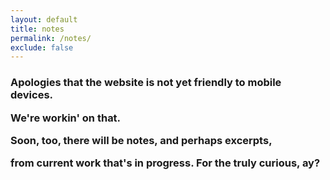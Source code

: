```yaml
---
layout: default
title: notes
permalink: /notes/
exclude: false
---
```

<div class="container">
 
   <h3>
      <p>Apologies that the website is not yet friendly to mobile devices.</p>
      <p>We're workin' on that.</p>
      <p>Soon, too, there will be notes, and perhaps excerpts,</p> 
      <p>from current work that's in progress. For the truly curious, ay?</p>
  </h3>
         
    
</div>